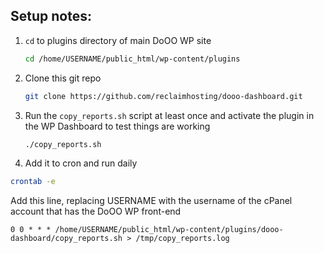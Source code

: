 ## Setup notes:

1. `cd` to plugins directory of main DoOO WP site
    ```bash
    cd /home/USERNAME/public_html/wp-content/plugins
    ```

2. Clone this git repo
    ```bash
    git clone https://github.com/reclaimhosting/dooo-dashboard.git
    ```

3. Run the `copy_reports.sh` script at least once and activate the plugin in the WP Dashboard to test things are working
   ```bash
   ./copy_reports.sh
   ```

4. Add it to cron and run daily
```bash
crontab -e
```

Add this line, replacing USERNAME with the username of the cPanel account that has the DoOO WP front-end

```
0 0 * * * /home/USERNAME/public_html/wp-content/plugins/dooo-dashboard/copy_reports.sh > /tmp/copy_reports.log
```
